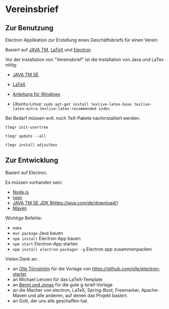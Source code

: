 # Vereinsbrief #

## Zur Benutzung

Electron Applikation zur Erstellung eines Geschäftsbriefs für einen Verein

Basiert auf [JAVA TM](https://www.java.com/de/), [LaTeX](https://www.latex-project.org/) und [Electron](https://github.com/atom/electron)


Vor der Installation von "Vereinsbrief" ist die Installation von Java und LaTex nötig:

* [JAVA TM SE](https://java.com/de/download/)
* [LaTeX](https://www.latex-project.org/get/)


* [Anleitung für Windows](http://praxistipps.chip.de/latex-unter-windows-installieren-so-gehts_30111)
* Ubuntu-Linux: `sudo apt-get install texlive-latex-base texlive-latex-extra texlive-latex-recommended xzdec`

Bei Bedarf müssen evtl. noch TeX-Pakete nachinstalliert werden:


`tlmgr init-usertree`
 
`tlmgr update --all`

`tlmgr install adjustbox`


## Zur Entwicklung

Basiert auf Electron.

Es müssen vorhanden sein:
* [Node.js](https://nodejs.org/en/download/current/)
* [npm](https://www.npmjs.com/get-npm)
* [JAVA TM SE JDK 8]()https://java.com/de/download/)
* [Maven](https://maven.apache.org/)


Wichtige Befehle:
* `make`
* `mvn package` Java bauen
* `npm install` Electron-App bauen
* `npm start`   Electron-App starten
* `npm install electron-packager -g` Electron app zusammenpacken

Vielen Dank an:

* an [Olle Törnström](https://github.com/olle) für die Vorlage von https://github.com/olle/electron-starter
* an Michael Lenzen für das LaTeX-Template
* an [Benni und Jonas](http://be-jo.net/) für die gute g-brief-Vorlage
* an die Macher von electron, LaTeX, Spring-Boot, Freemarker, Apache-Maven und alle anderen, auf denen das Projekt basiert.
* an Gott, der uns alle geschaffen hat.
  